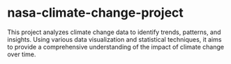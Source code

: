 # nasa-climate-change-project
This project analyzes climate change data to identify trends, patterns, and insights. Using various data visualization and statistical techniques, it aims to provide a comprehensive understanding of the impact of climate change over time.
